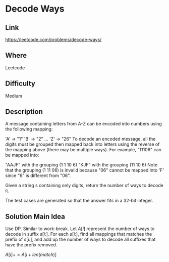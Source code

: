 # Decode Ways

## Link

https://leetcode.com/problems/decode-ways/

## Where

Leetcode

## Difficulty

Medium

## Description

A message containing letters from A-Z can be encoded into numbers using the following mapping:

'A' -> "1"
'B' -> "2"
...
'Z' -> "26"
To decode an encoded message, all the digits must be grouped then mapped back into letters using the reverse of the mapping above (there may be multiple ways). For example, "11106" can be mapped into:

"AAJF" with the grouping (1 1 10 6)
"KJF" with the grouping (11 10 6)
Note that the grouping (1 11 06) is invalid because "06" cannot be mapped into 'F' since "6" is different from "06".

Given a string s containing only digits, return the number of ways to decode it.

The test cases are generated so that the answer fits in a 32-bit integer.

## Solution Main Idea

Use DP. Similar to work-break. Let $A[i]$ represent the number of ways to decode in suffix $s[i:]$. For each $s[i:]$, find all mappings that
matches the prefix of $s[i:]$, and add up the number of ways to decode all suffixes that have the prefix removed.

$A[i] += A[i + len(match)]$
